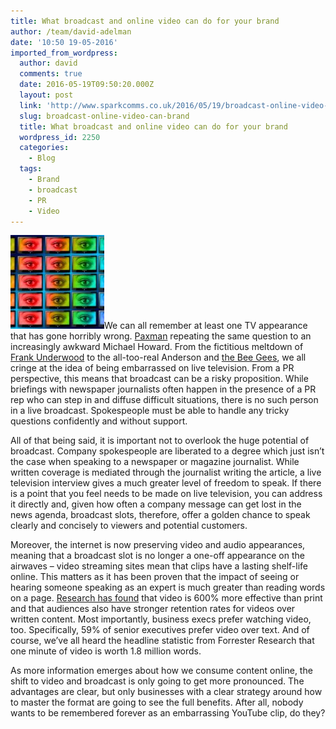 ```yaml
---
title: What broadcast and online video can do for your brand
author: /team/david-adelman
date: '10:50 19-05-2016'
imported_from_wordpress:
  author: david
  comments: true
  date: 2016-05-19T09:50:20.000Z
  layout: post
  link: 'http://www.sparkcomms.co.uk/2016/05/19/broadcast-online-video-can-brand/'
  slug: broadcast-online-video-can-brand
  title: What broadcast and online video can do for your brand
  wordpress_id: 2250
  categories:
    - Blog
  tags:
    - Brand
    - broadcast
    - PR
    - Video
---
```


![monitor-1054710_640](monitor-1054710_640-150x150.jpg)We can all remember at least one TV appearance that has gone horribly wrong. [Paxman](https://www.youtube.com/watch?v=Uwlsd8RAoqI) repeating the same question to an increasingly awkward Michael Howard. From the fictitious meltdown of [Frank Underwood](https://www.youtube.com/watch?v=LE7GKvXTazE) to the all-too-real Anderson and [the Bee Gees](https://www.youtube.com/watch?v=VHa6vYq6Nyk), we all cringe at the idea of being embarrassed on live television. From a PR perspective, this means that broadcast can be a risky proposition. While briefings with newspaper journalists often happen in the presence of a PR rep who can step in and diffuse difficult situations, there is no such person in a live broadcast. Spokespeople must be able to handle any tricky questions confidently and without support.

All of that being said, it is important not to overlook the huge potential of broadcast. Company spokespeople are liberated to a degree which just isn’t the case when speaking to a newspaper or magazine journalist. While written coverage is mediated through the journalist writing the article, a live television interview gives a much greater level of freedom to speak. If there is a point that you feel needs to be made on live television, you can address it directly and, given how often a company message can get lost in the news agenda, broadcast slots, therefore, offer a golden chance to speak clearly and concisely to viewers and potential customers.

Moreover, the internet is now preserving video and audio appearances, meaning that a broadcast slot is no longer a one-off appearance on the airwaves – video streaming sites mean that clips have a lasting shelf-life online. This matters as it has been proven that the impact of seeing or hearing someone speaking as an expert is much greater than reading words on a page. [Research has found](https://www.singlegrain.com/video-marketing/just-stats-science-video-engagement/) that video is 600% more effective than print and that audiences also have stronger retention rates for videos over written content. Most importantly, business execs prefer watching video, too. Specifically, 59% of senior executives prefer video over text. And of course, we’ve all heard the headline statistic from Forrester Research that one minute of video is worth 1.8 million words.

As more information emerges about how we consume content online, the shift to video and broadcast is only going to get more pronounced. The advantages are clear, but only businesses with a clear strategy around how to master the format are going to see the full benefits. After all, nobody wants to be remembered forever as an embarrassing YouTube clip, do they?
